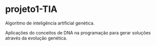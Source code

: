 # projeto1-TIA

Algoritmo de inteligência artificial genética.

Aplicações do conceitos de DNA na programação para gerar soluções através da evolução genética.
